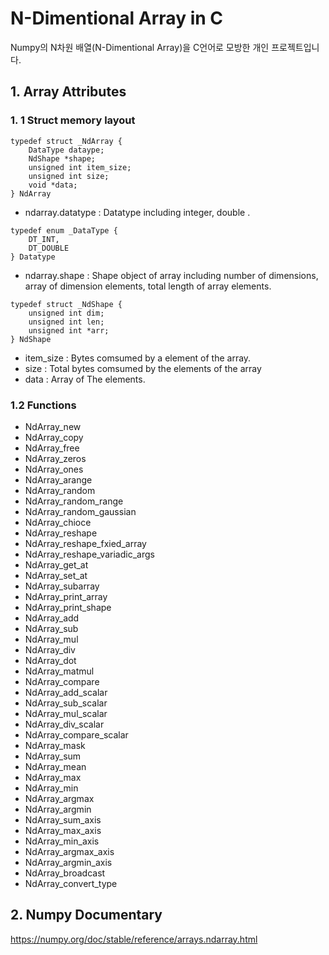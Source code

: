 # N-Dimentional Array in C

Numpy의 N차원 배열(N-Dimentional Array)을 C언어로 모방한 개인 프로젝트입니다.

## 1. Array Attributes
### 1. 1 Struct memory layout
```
typedef struct _NdArray {
	DataType dataype;
	NdShape *shape;
	unsigned int item_size;
	unsigned int size;
	void *data;
} NdArray
```
* ndarray.datatype : Datatype including integer, double .
```
typedef enum _DataType {
	DT_INT,
	DT_DOUBLE
} Datatype
```
* ndarray.shape : Shape object of array including number of dimensions, array of dimension elements, total length of array elements. 
```
typedef struct _NdShape {
	unsigned int dim;
	unsigned int len;
	unsigned int *arr;
} NdShape
```
* item_size : Bytes comsumed by a element of the array.
* size : Total bytes comsumed by the elements of the array
* data : Array of The elements.
### 1.2 Functions
* NdArray_new
* NdArray_copy
* NdArray_free
* NdArray_zeros
* NdArray_ones
* NdArray_arange
* NdArray_random
* NdArray_random_range
* NdArray_random_gaussian
* NdArray_chioce
* NdArray_reshape
* NdArray_reshape_fxied_array
* NdArray_reshape_variadic_args
* NdArray_get_at
* NdArray_set_at
* NdArray_subarray
* NdArray_print_array
* NdArray_print_shape
* NdArray_add
* NdArray_sub
* NdArray_mul
* NdArray_div
* NdArray_dot
* NdArray_matmul
* NdArray_compare
* NdArray_add_scalar
* NdArray_sub_scalar
* NdArray_mul_scalar
* NdArray_div_scalar
* NdArray_compare_scalar
* NdArray_mask
* NdArray_sum
* NdArray_mean
* NdArray_max
* NdArray_min
* NdArray_argmax
* NdArray_argmin
* NdArray_sum_axis
* NdArray_max_axis
* NdArray_min_axis
* NdArray_argmax_axis
* NdArray_argmin_axis
* NdArray_broadcast
* NdArray_convert_type

## 2. Numpy Documentary
https://numpy.org/doc/stable/reference/arrays.ndarray.html

